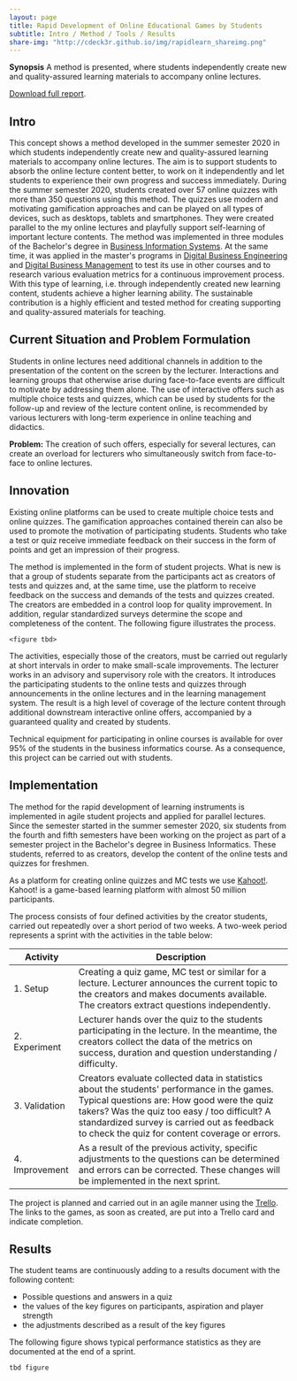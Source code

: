 ```yaml
---
layout: page
title: Rapid Development of Online Educational Games by Students
subtitle: Intro / Method / Tools / Results
share-img: "http://cdeck3r.github.io/img/rapidlearn_shareimg.png"
---
```



**Synopsis**
A method is presented, where students independently create new and quality-assured learning materials to accompany online lectures.

[Download full report]().

## Intro

This concept shows a method developed in the summer semester 2020 in which students independently create new and quality-assured 
learning materials to accompany online lectures. The aim is to support students to absorb the online lecture content better, 
to work on it independently and let students to experience their own progress and success immediately. During the summer semester 2020, students created over 57 online quizzes with more than 350 questions using this method. 
The quizzes use modern and motivating gamification approaches and can be played on all types of devices, such as desktops, tablets and smartphones. 
They were created parallel to the my online lectures and playfully support self-learning of important lecture contents. 
The method was implemented in three modules of the Bachelor's degree in [Business Information Systems](https://www.inf.reutlingen-university.de/studium/wirtschaftsinformatik-wi/was-ist-wi/). 
At the same time, it was applied in the master's programs in [Digital Business Engineering](https://www.hhz.de/master/digital-business-engineering/) 
and [Digital Business Management](https://www.hhz.de/de/master/digital-business-management/) to test its use in other courses and to research various evaluation metrics
for a continuous improvement process. 
With this type of learning, i.e. through independently created new learning content, students achieve a higher learning ability. 
The sustainable contribution is a highly efficient and tested method for creating supporting and quality-assured materials for teaching.

## Current Situation and Problem Formulation

Students in online lectures need additional channels in addition to the presentation of the content on the screen by the lecturer. 
Interactions and learning groups that otherwise arise during face-to-face events are difficult to motivate by addressing them alone. 
The use of interactive offers such as multiple choice tests and quizzes, which can be used by students for the follow-up and review of the lecture content online, 
is recommended by various lecturers with long-term experience in online teaching and didactics.

**Problem:**
The creation of such offers, especially for several lectures, can create an overload for lecturers who simultaneously switch from face-to-face to online lectures.

## Innovation

Existing online platforms can be used to create multiple choice tests and online quizzes. 
The gamification approaches contained therein can also be used to promote the motivation of participating students. 
Students who take a test or quiz receive immediate feedback on their success in the form of points and get an impression of their progress.

The method is implemented in the form of student projects. 
What is new is that a group of students separate from the participants act as creators of tests and quizzes and, at the same time, 
use the platform to receive feedback on the success and demands of the tests and quizzes created. 
The creators are embedded in a control loop for quality improvement. 
In addition, regular standardized surveys determine the scope and completeness of the content. 
The following figure illustrates the process.

`<figure tbd>`
  
The activities, especially those of the creators, must be carried out regularly at short intervals in order to make small-scale improvements. 
The lecturer works in an advisory and supervisory role with the creators. 
It introduces the participating students to the online tests and quizzes through announcements in the online lectures and in the learning management system.
The result is a high level of coverage of the lecture content through additional downstream interactive online offers,
accompanied by a guaranteed quality and created by students.

Technical equipment for participating in online courses is available for over 95% of the students in the business informatics course. 
As a consequence, this project can be carried out with students.

## Implementation

The method for the rapid development of learning instruments is implemented in agile student projects and applied for parallel lectures.
Since the semester started in the summer semester 2020, six students from the fourth and fifth semesters have been working on 
the project as part of a semester project in the Bachelor's degree in Business Informatics. 
These students, referred to as creators, develop the content of the online tests and quizzes for freshmen.

As a platform for creating online quizzes and MC tests we use [Kahoot!](https://kahoot.com/). 
Kahoot! is a game-based learning platform with almost 50 million participants.

The process consists of four defined activities by the creator students, carried out repeatedly over a short period of two weeks. 
A two-week period represents a sprint with the activities in the table below:

| **Activity**         | **Description**                                                                                                                                                                                                                                                                                |
|------------------|----------------------------------------------------------------------------------------------------------------------------------------------------------------------------------------------------------------------------------------------------------------------------------------------|
| 1. Setup         | Creating a quiz game, MC test or similar for a lecture. Lecturer announces the current topic to the creators and makes documents available. The creators extract questions independently.                                                                                                    |
| 2. Experiment    | Lecturer hands over the quiz to the students participating in the lecture. In the meantime, the creators collect the data of the metrics on success, duration and question understanding / difficulty.                                                                                                               |
| 3. Validation    | Creators evaluate collected data in statistics about the students' performance in the games. Typical questions are: How good were the quiz takers? Was the quiz too easy / too difficult? A standardized survey is carried out as feedback to check the quiz for content coverage or errors. |
| 4. Improvement   | As a result of the previous activity, specific adjustments to the questions can be determined and errors can be corrected. These changes will be implemented in the next sprint.                                                                                                             |

The project is planned and carried out in an agile manner using the [Trello](https://trello.com/). 
The links to the games, as soon as created, are put into a Trello card and indicate completion.

## Results

The student teams are continuously adding to a results document with the following content:

* Possible questions and answers in a quiz
* the values of the key figures on participants, aspiration and player strength
* the adjustments described as a result of the key figures

The following figure shows typical performance statistics as they are documented at the end of a sprint.

`tbd figure`

